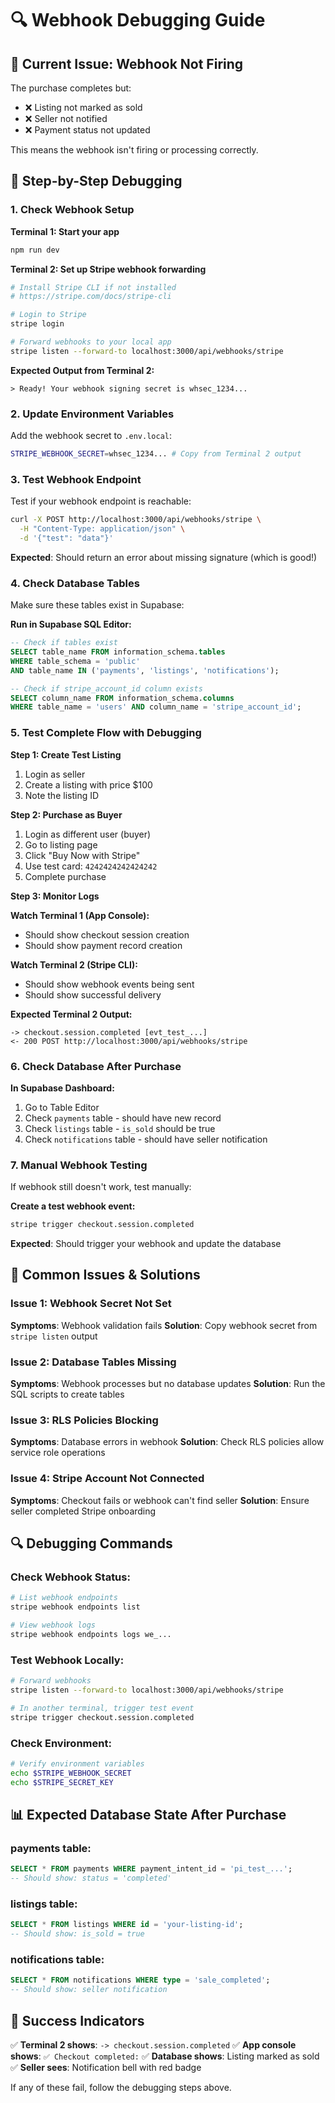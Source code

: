 # 🔍 Webhook Debugging Guide

## 🚨 Current Issue: Webhook Not Firing

The purchase completes but:
- ❌ Listing not marked as sold
- ❌ Seller not notified
- ❌ Payment status not updated

This means the webhook isn't firing or processing correctly.

## 🔧 Step-by-Step Debugging

### **1. Check Webhook Setup**

**Terminal 1: Start your app**
```bash
npm run dev
```

**Terminal 2: Set up Stripe webhook forwarding**
```bash
# Install Stripe CLI if not installed
# https://stripe.com/docs/stripe-cli

# Login to Stripe
stripe login

# Forward webhooks to your local app
stripe listen --forward-to localhost:3000/api/webhooks/stripe
```

**Expected Output from Terminal 2:**
```
> Ready! Your webhook signing secret is whsec_1234...
```

### **2. Update Environment Variables**

Add the webhook secret to `.env.local`:
```bash
STRIPE_WEBHOOK_SECRET=whsec_1234... # Copy from Terminal 2 output
```

### **3. Test Webhook Endpoint**

Test if your webhook endpoint is reachable:
```bash
curl -X POST http://localhost:3000/api/webhooks/stripe \
  -H "Content-Type: application/json" \
  -d '{"test": "data"}'
```

**Expected**: Should return an error about missing signature (which is good!)

### **4. Check Database Tables**

Make sure these tables exist in Supabase:

**Run in Supabase SQL Editor:**
```sql
-- Check if tables exist
SELECT table_name FROM information_schema.tables 
WHERE table_schema = 'public' 
AND table_name IN ('payments', 'listings', 'notifications');

-- Check if stripe_account_id column exists
SELECT column_name FROM information_schema.columns 
WHERE table_name = 'users' AND column_name = 'stripe_account_id';
```

### **5. Test Complete Flow with Debugging**

**Step 1: Create Test Listing**
1. Login as seller
2. Create a listing with price $100
3. Note the listing ID

**Step 2: Purchase as Buyer**
1. Login as different user (buyer)
2. Go to listing page
3. Click "Buy Now with Stripe"
4. Use test card: `4242424242424242`
5. Complete purchase

**Step 3: Monitor Logs**

**Watch Terminal 1 (App Console):**
- Should show checkout session creation
- Should show payment record creation

**Watch Terminal 2 (Stripe CLI):**
- Should show webhook events being sent
- Should show successful delivery

**Expected Terminal 2 Output:**
```
-> checkout.session.completed [evt_test_...]
<- 200 POST http://localhost:3000/api/webhooks/stripe
```

### **6. Check Database After Purchase**

**In Supabase Dashboard:**
1. Go to Table Editor
2. Check `payments` table - should have new record
3. Check `listings` table - `is_sold` should be true
4. Check `notifications` table - should have seller notification

### **7. Manual Webhook Testing**

If webhook still doesn't work, test manually:

**Create a test webhook event:**
```bash
stripe trigger checkout.session.completed
```

**Expected**: Should trigger your webhook and update the database

## 🚨 Common Issues & Solutions

### **Issue 1: Webhook Secret Not Set**
**Symptoms**: Webhook validation fails
**Solution**: Copy webhook secret from `stripe listen` output

### **Issue 2: Database Tables Missing**
**Symptoms**: Webhook processes but no database updates
**Solution**: Run the SQL scripts to create tables

### **Issue 3: RLS Policies Blocking**
**Symptoms**: Database errors in webhook
**Solution**: Check RLS policies allow service role operations

### **Issue 4: Stripe Account Not Connected**
**Symptoms**: Checkout fails or webhook can't find seller
**Solution**: Ensure seller completed Stripe onboarding

## 🔍 Debugging Commands

### **Check Webhook Status:**
```bash
# List webhook endpoints
stripe webhook endpoints list

# View webhook logs
stripe webhook endpoints logs we_...
```

### **Test Webhook Locally:**
```bash
# Forward webhooks
stripe listen --forward-to localhost:3000/api/webhooks/stripe

# In another terminal, trigger test event
stripe trigger checkout.session.completed
```

### **Check Environment:**
```bash
# Verify environment variables
echo $STRIPE_WEBHOOK_SECRET
echo $STRIPE_SECRET_KEY
```

## 📊 Expected Database State After Purchase

### **payments table:**
```sql
SELECT * FROM payments WHERE payment_intent_id = 'pi_test_...';
-- Should show: status = 'completed'
```

### **listings table:**
```sql
SELECT * FROM listings WHERE id = 'your-listing-id';
-- Should show: is_sold = true
```

### **notifications table:**
```sql
SELECT * FROM notifications WHERE type = 'sale_completed';
-- Should show: seller notification
```

## 🎯 Success Indicators

✅ **Terminal 2 shows**: `-> checkout.session.completed`
✅ **App console shows**: `✅ Checkout completed:`
✅ **Database shows**: Listing marked as sold
✅ **Seller sees**: Notification bell with red badge

If any of these fail, follow the debugging steps above. 